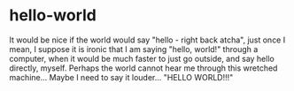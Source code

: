 # hello-world
It would be nice if the world would say "hello - right back atcha", just once
I mean, I suppose it is ironic that I am saying "hello, world!" through
a computer, when it would be much faster to just go outside, 
and say hello directly, myself.
Perhaps the world cannot hear me through this wretched machine...
Maybe I need to say it louder... 
"HELLO WORLD!!!"
